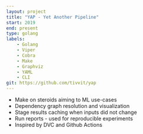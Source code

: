 ```yaml
---
layout: project
title: "YAP - Yet Another Pipeline"
start: 2019
end: present
type: golang
labels:
    - Golang
    - Viper
    - Cobra
    - Make
    - Graphviz
    - YAML
    - CLI
git: https://github.com/tivvit/yap
---
```

* Make on steroids aiming to ML use-cases
* Dependency graph resolution and visualization
* Stage results caching when inputs did not change
* Run reports - used for reproducible experiments
* Inspired by DVC and Github Actions